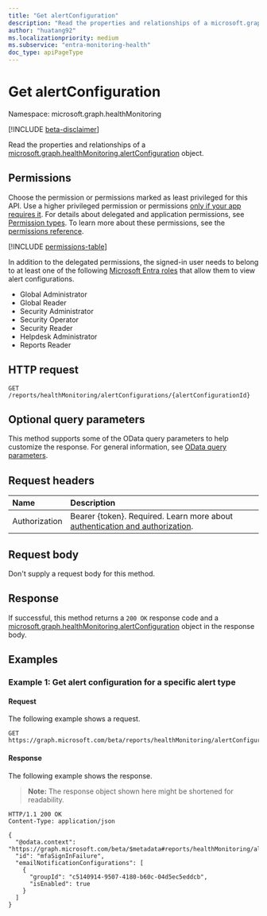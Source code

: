 ```yaml
---
title: "Get alertConfiguration"
description: "Read the properties and relationships of a microsoft.graph.healthMonitoring.alertConfiguration object."
author: "huatang92"
ms.localizationpriority: medium
ms.subservice: "entra-monitoring-health"
doc_type: apiPageType
---
```


# Get alertConfiguration

Namespace: microsoft.graph.healthMonitoring

[!INCLUDE [beta-disclaimer](../../includes/beta-disclaimer.md)]

Read the properties and relationships of a [microsoft.graph.healthMonitoring.alertConfiguration](../resources/healthmonitoring-alertconfiguration.md) object.

## Permissions

Choose the permission or permissions marked as least privileged for this API. Use a higher privileged permission or permissions [only if your app requires it](/graph/permissions-overview#best-practices-for-using-microsoft-graph-permissions). For details about delegated and application permissions, see [Permission types](/graph/permissions-overview#permission-types). To learn more about these permissions, see the [permissions reference](/graph/permissions-reference).

<!-- {
  "blockType": "permissions",
  "name": "healthmonitoring-alertconfiguration-get-permissions"
}
-->
[!INCLUDE [permissions-table](../includes/permissions/healthmonitoring-alertconfiguration-get-permissions.md)]

In addition to the delegated permissions, the signed-in user needs to belong to at least one of the following [Microsoft Entra roles](/entra/identity/role-based-access-control/permissions-reference?toc=%2Fgraph%2Ftoc.json) that allow them to view alert configurations.

+ Global Administrator
+ Global Reader
+ Security Administrator
+ Security Operator
+ Security Reader
+ Helpdesk Administrator
+ Reports Reader

## HTTP request

<!-- {
  "blockType": "ignored"
}
-->
``` http
GET /reports/healthMonitoring/alertConfigurations/{alertConfigurationId}
```

## Optional query parameters

This method supports some of the OData query parameters to help customize the response. For general information, see [OData query parameters](/graph/query-parameters).

## Request headers

|Name|Description|
|:---|:---|
|Authorization|Bearer {token}. Required. Learn more about [authentication and authorization](/graph/auth/auth-concepts).|

## Request body

Don't supply a request body for this method.

## Response

If successful, this method returns a `200 OK` response code and a [microsoft.graph.healthMonitoring.alertConfiguration](../resources/healthmonitoring-alertconfiguration.md) object in the response body.

## Examples

### Example 1: Get alert configuration for a specific alert type

#### Request

The following example shows a request.
<!-- {
  "blockType": "request",
  "name": "get_alertconfiguration"
}
-->
``` http
GET https://graph.microsoft.com/beta/reports/healthMonitoring/alertConfigurations/{alertConfigurationId}
```

#### Response

The following example shows the response.
>**Note:** The response object shown here might be shortened for readability.
<!-- {
  "blockType": "response",
  "truncated": true,
  "@odata.type": "microsoft.graph.healthMonitoring.alertConfiguration"
}
-->
``` http
HTTP/1.1 200 OK
Content-Type: application/json

{
  "@odata.context": "https://graph.microsoft.com/beta/$metadata#reports/healthMonitoring/alertConfigurations/$entity",
  "id": "mfaSignInFailure",
  "emailNotificationConfigurations": [
    {
      "groupId": "c5140914-9507-4180-b60c-04d5ec5eddcb",
      "isEnabled": true
    }
  ]
}
```
